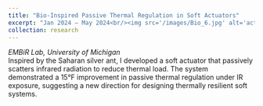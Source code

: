 ```yaml
---
title: "Bio-Inspired Passive Thermal Regulation in Soft Actuators"
excerpt: "Jan 2024 – May 2024<br/><img src='/images/Bio_6.jpg' alt='actuator' style='max-width:100%; height:auto; width:25%;'>"
collection: research
---
```


*EMBiR Lab, University of Michigan*  
Inspired by the Saharan silver ant, I developed a soft actuator that passively scatters infrared radiation to reduce thermal load. The system demonstrated a 15°F improvement in passive thermal regulation under IR exposure, suggesting a new direction for designing thermally resilient soft systems.